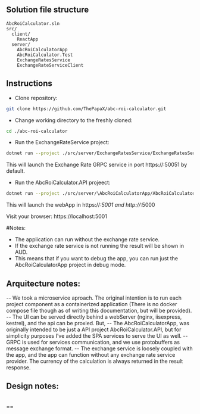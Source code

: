 ## Solution file structure

```
AbcRoiCalculator.sln
src/
  client/
    ReactApp
  server/
    AbcRoiCalculatorApp
    AbcRoiCalculator.Test
    ExchangeRatesService
    ExchangeRateServiceClient
```  

## Instructions
* Clone repository: 
```sh
git clone https://github.com/ThePapaX/abc-roi-calculator.git
```
* Change working directory to the freshly cloned:
```sh
cd ./abc-roi-calculator
```
* Run the ExchangeRateService project:
```sh
dotnet run --project ./src/server/ExchangeRatesService/ExchangeRatesService.csproj
```
This will launch the Exchange Rate GRPC service in port https://:50051 by default.

* Run the AbcRoiCalculator.API projeect:
```sh
dotnet run --project ./src/server/\AbcRoiCalculatorApp/AbcRoiCalculatorApp.csproj
```
This will launch the webApp in https://*:5001 and http://*:5000

Visit your browser: https://localhost:5001

#Notes:
- The application can run without the exchange rate service.
- If the exchange rate service is not running the result will be shown in AUD.
- This means that if you want to debug the app, you can run just the AbcRoiCalculatorApp project in debug mode.

## Arquitecture notes:
-- We took a microservice aproach. The original intention is to run each project component as a containerized application (There is no docker compose file though as of writing this documentation, but will be provided). 
-- The UI can be served directly behind a webServer (nginx, iisexpress, kestrel), and the api can be proxied. But,
-- The AbcRoiCalculatorApp, was originally intended to be just a API project AbcRoiCalculator.API, but for simplicity purposes I've added the SPA services to serve the UI as well.
-- GRPC is used for services communication, and we use protobuffers as message exchange format.
-- The exchange service is loosely coupled with the app, and the app can function without any exchange rate service provider. The currency of the calculation is always returned in the result response.

## Design notes:
-- <WIP>
--
